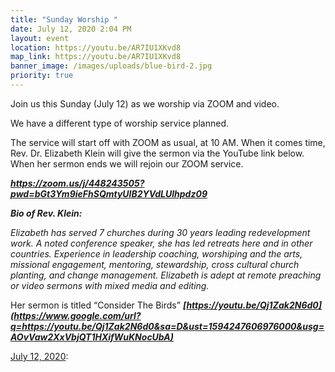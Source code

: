 ```yaml
---
title: "Sunday Worship "
date: July 12, 2020 2:04 PM
layout: event
location: https://youtu.be/AR7IU1XKvd8
map_link: https://youtu.be/AR7IU1XKvd8
banner_image: /images/uploads/blue-bird-2.jpg
priority: true
---
```

Join us this Sunday (July 12) as we worship via ZOOM and video.

We have a different type of worship service planned.

The service will start off with ZOOM as usual, at 10 AM. When it comes time, Rev. Dr. Elizabeth Klein will give the sermon via the YouTube link below. When her sermon ends we will rejoin our ZOOM service.

***<https://zoom.us/j/448243505?pwd=bGt3Ym9ieFhSQmtyUlB2YVdLUlhpdz09>***

***Bio of Rev. Klein:***

*Elizabeth has served 7 churches during 30 years leading redevelopment work. A noted conference speaker, she has led retreats here and in other countries. Experience in leadership coaching, worshiping and the arts, missional engagement, mentoring, stewardship, cross cultural church planting, and change management. Elizabeth is adept at remote preaching or video sermons with mixed media and editing.*

Her sermon is titled “Consider The Birds” ***[https://youtu.be/Qj1Zak2N6d0](https://www.google.com/url?q=https://youtu.be/Qj1Zak2N6d0&sa=D&ust=1594247606976000&usg=AOvVaw2XxVbjQT1HXifWuKNocUbA)***






[July 12, 2020](https://youtu.be/AR7IU1XKvd8):